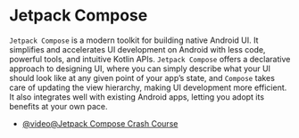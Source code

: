 # Jetpack Compose

`Jetpack Compose` is a modern toolkit for building native Android UI. It simplifies and accelerates UI development on Android with less code, powerful tools, and intuitive Kotlin APIs. `Jetpack Compose` offers a declarative approach to designing UI, where you can simply describe what your UI should look like at any given point of your app’s state, and `Compose` takes care of updating the view hierarchy, making UI development more efficient. It also integrates well with existing Android apps, letting you adopt its benefits at your own pace.

- [@video@Jetpack Compose Crash Course](https://www.youtube.com/watch?v=6_wK_Ud8--0)
